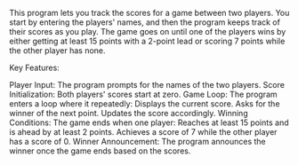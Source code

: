 This program lets you track the scores for a game between two players. You start by entering the players' names, and then the program keeps track of their scores as you play. The game goes on until one of the players wins by either getting at least 15 points with a 2-point lead or scoring 7 points while the other player has none.

Key Features:

Player Input: The program prompts for the names of the two players.
Score Initialization: Both players' scores start at zero.
Game Loop: The program enters a loop where it repeatedly:
Displays the current score.
Asks for the winner of the next point.
Updates the score accordingly.
Winning Conditions: The game ends when one player:
Reaches at least 15 points and is ahead by at least 2 points.
Achieves a score of 7 while the other player has a score of 0.
Winner Announcement: The program announces the winner once the game ends based on the scores.
